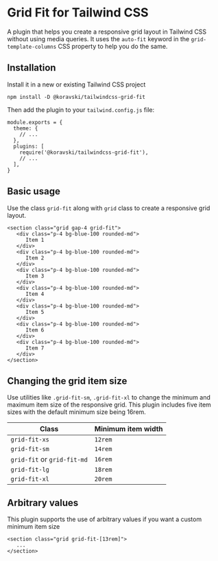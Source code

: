 # Grid Fit for Tailwind CSS

A plugin that helps you create a responsive grid layout in Tailwind CSS without using media queries. It uses the `auto-fit` keyword in the `grid-template-columns` CSS property to help you do the same.

## Installation

Install it in a new or existing Tailwind CSS project

```
npm install -D @koravski/tailwindcss-grid-fit
```

Then add the plugin to your `tailwind.config.js` file:

```
module.exports = {
  theme: {
    // ...
  },
  plugins: [
    require('@koravski/tailwindcss-grid-fit'),
    // ...
  ],
}
```

## Basic usage

Use the class `grid-fit` along with `grid` class to create a responsive grid layout.

```
<section class="grid gap-4 grid-fit">
   <div class="p-4 bg-blue-100 rounded-md">
      Item 1
   </div>
   <div class="p-4 bg-blue-100 rounded-md">
      Item 2
   </div>
   <div class="p-4 bg-blue-100 rounded-md">
      Item 3
   </div>
   <div class="p-4 bg-blue-100 rounded-md">
      Item 4
   </div>
   <div class="p-4 bg-blue-100 rounded-md">
      Item 5
   </div>
   <div class="p-4 bg-blue-100 rounded-md">
      Item 6
   </div>
   <div class="p-4 bg-blue-100 rounded-md">
      Item 7
   </div>
</section>
```

## Changing the grid item size

Use utilities like `.grid-fit-sm`, `.grid-fit-xl` to change the minimum and maximum item size of the responsive grid. This plugin includes five item sizes with the default minimum size being 16rem.

| Class                                 | Minimum item width |
| ------------------------------------- | ------------------ |
| `grid-fit-xs`                    | `12rem`            |
| `grid-fit-sm`                    | `14rem`            |
| `grid-fit` or `grid-fit-md` | `16rem`            |
| `grid-fit-lg`                    | `18rem`            |
| `grid-fit-xl`                    | `20rem`            |

## Arbitrary values

This plugin supports the use of arbitrary values if you want a custom minimum item size

```
<section class="grid grid-fit-[13rem]">
   ...
</section>
```
